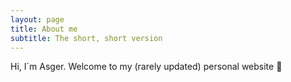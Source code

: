 ```yaml
---
layout: page
title: About me
subtitle: The short, short version
---
```


Hi, I´m Asger. Welcome to my (rarely updated) personal website 🎉